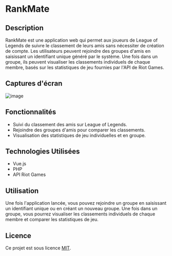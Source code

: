 # RankMate

## Description

RankMate est une application web qui permet aux joueurs de League of Legends de suivre le classement de leurs amis sans nécessiter de création de compte. Les utilisateurs peuvent rejoindre des groupes d'amis en saisissant un identifiant unique généré par le système. Une fois dans un groupe, ils peuvent visualiser les classements individuels de chaque membre, basés sur les statistiques de jeu fournies par l'API de Riot Games.

## Captures d'écran

![image](https://github.com/berthiercyril/RankMate/assets/78911903/daa01b12-0fda-453c-a567-755582349af5)


## Fonctionnalités

- Suivi du classement des amis sur League of Legends.
- Rejoindre des groupes d'amis pour comparer les classements.
- Visualisation des statistiques de jeu individuelles et en groupe.

## Technologies Utilisées

- Vue.js
- PHP
- API Riot Games

## Utilisation

Une fois l'application lancée, vous pouvez rejoindre un groupe en saisissant un identifiant unique ou en créant un nouveau groupe. Une fois dans un groupe, vous pourrez visualiser les classements individuels de chaque membre et comparer les statistiques de jeu.

## Licence

Ce projet est sous licence [MIT](https://opensource.org/licenses/MIT).
